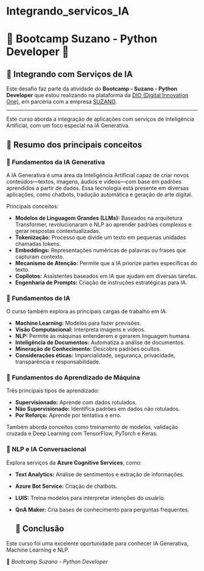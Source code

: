 # Integrando_servicos_IA
# 🐍 Bootcamp Suzano - Python Developer 🤖

## 📌 Integrando com Serviços de IA

Este desafio faz parte da atividade do **Bootcamp - Suzano - Python Developer** que estou realizando na plataforma da [DIO (Digital Innovation One)](https://www.dio.me/), em parceria com a empresa [SUZANO](https://www.suzano.com.br).

---

Este curso aborda a integração de aplicações com serviços de Inteligência Artificial, com um foco especial na IA Generativa.

## 🚀 Resumo dos principais conceitos

### 🔹 Fundamentos da IA Generativa
A IA Generativa é uma área da Inteligência Artificial capaz de criar novos conteúdos—textos, imagens, áudios e vídeos—com base em padrões aprendidos a partir de dados.
Essa tecnologia está presente em diversas aplicações, como chatbots, tradução automática e geração de arte digital.

Principais conceitos:
- **Modelos de Linguagem Grandes (LLMs):** Baseados na arquitetura Transformer, revolucionaram o NLP ao aprender padrões complexos e gerar respostas contextualizadas.
- **Tokenização:** Processo que divide um texto em pequenas unidades chamadas tokens.
- **Embeddings:** Representações numéricas de palavras ou frases que capturam contexto.
- **Mecanismo de Atenção:** Permite que a IA priorize partes específicas do texto.
- **Copilotos:** Assistentes baseados em IA que ajudam em diversas tarefas.
- **Engenharia de Prompts:** Criação de instruções estratégicas para IA.

### 🔹 Fundamentos de IA
O curso também explora as principais cargas de trabalho em IA:
- **Machine Learning:** Modelos para fazer previsões.
- **Visão Computacional:** Interpreta imagens e vídeos.
- **NLP:** Permite às máquinas entenderem e gerarem linguagem humana.
- **Inteligência de Documentos:** Automatiza a análise de documentos.
- **Mineração de Conhecimento:** Descobre padrões ocultos.
- **Considerações éticas:** Imparcialidade, segurança, privacidade, transparência e responsabilidade.

### 🔹 Fundamentos do Aprendizado de Máquina
Três principais tipos de aprendizado:
- **Supervisionado:** Aprende com dados rotulados.
- **Não Supervisionado:** Identifica padrões em dados não rotulados.
- **Por Reforço:** Aprende por tentativa e erro.

Também aborda conceitos como treinamento de modelos, validação cruzada e Deep Learning com TensorFlow, PyTorch e Keras.

### 🔹 NLP e IA Conversacional
Explora serviços da **Azure Cognitive Services**, como:
- **Text Analytics:** Análise de sentimentos e extração de informações.
- **Azure Bot Service:** Criação de chatbots.
- **LUIS:** Treina modelos para interpretar intenções do usuário.
- **QnA Maker:** Cria bases de conhecimento para perguntas frequentes.

  ## 🎯 Conclusão
Este curso foi uma excelente oportunidade para conhecer  IA Generativa, Machine Learning e NLP. 
 
📌 *Bootcamp Suzano - Python Developer*

